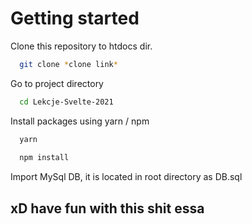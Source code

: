 # Getting started

Clone this repository to htdocs dir.

```bash
  git clone *clone link*
```

Go to project directory 

```bash
  cd Lekcje-Svelte-2021
```

Install packages using yarn / npm

```bash
  yarn 
  
  npm install
```

Import MySql DB, it is located in root directory as DB.sql

## xD have fun with this shit essa
